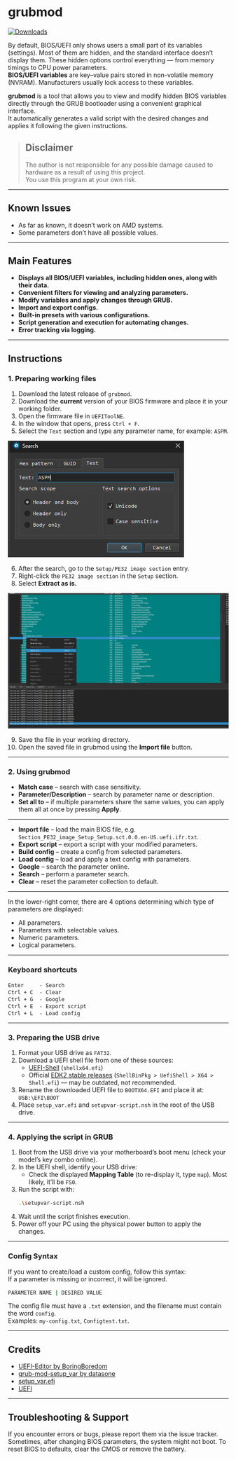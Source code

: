 # grubmod
[![Downloads](https://img.shields.io/github/downloads/NZK95/grubmod/total.svg)](https://github.com/NZK95/grubmod/releases)

By default, BIOS/UEFI only shows users a small part of its variables (settings). Most of them are hidden, and the standard interface doesn’t display them. These hidden options control everything — from memory timings to CPU power parameters.  
**BIOS/UEFI variables** are key–value pairs stored in non-volatile memory (NVRAM). Manufacturers usually lock access to these variables.

**grubmod** is a tool that allows you to view and modify hidden BIOS variables directly through the GRUB bootloader using a convenient graphical interface.  
It automatically generates a valid script with the desired changes and applies it following the given instructions.

> ## Disclaimer
> The author is not responsible for any possible damage caused to hardware as a result of using this project.  
> You use this program at your own risk.

---

## Known Issues
- As far as known, it doesn’t work on AMD systems.
- Some parameters don’t have all possible values.

---

## Main Features
- **Displays all BIOS/UEFI variables, including hidden ones, along with their data.**
- **Convenient filters for viewing and analyzing parameters.**
- **Modify variables and apply changes through GRUB.**
- **Import and export configs.**
- **Built-in presets with various configurations.**
- **Script generation and execution for automating changes.**
- **Error tracking via logging.**

---

## Instructions

### 1. Preparing working files
1. Download the latest release of `grubmod`.
2. Download the **current** version of your BIOS firmware and place it in your working folder.
3. Open the firmware file in `UEFIToolNE`.
4. In the window that opens, press `Ctrl + F`.
5. Select the `Text` section and type any parameter name, for example: `ASPM`.

<p align="left">
  <img src="https://github.com/NZK95/grubmod/blob/master/docs/Usage/%231.png?raw=true">
</p>

6. After the search, go to the `Setup/PE32 image section` entry.
7. Right-click the `PE32 image section` in the `Setup` section.
8. Select **Extract as is.**

<p align="left">
  <img src="https://github.com/NZK95/grubmod/blob/master/docs/Usage/%232.png?raw=true">
</p>

9. Save the file in your working directory.
10. Open the saved file in grubmod using the **Import file** button.

---

### 2. Using grubmod
- **Match case** – search with case sensitivity.
- **Parameter/Description** – search by parameter name or description.
- **Set all to** – if multiple parameters share the same values, you can apply them all at once by pressing **Apply**.

---

- **Import file** – load the main BIOS file, e.g. `Section_PE32_image_Setup_Setup.sct.0.0.en-US.uefi.ifr.txt`.
- **Export script** – export a script with your modified parameters.
- **Build config** – create a config from selected parameters.
- **Load config** – load and apply a text config with parameters.
- **Google** – search the parameter online.
- **Search** – perform a parameter search.
- **Clear** – reset the parameter collection to default.

---

In the lower-right corner, there are 4 options determining which type of parameters are displayed:
- All parameters.
- Parameters with selectable values.
- Numeric parameters.
- Logical parameters.

---

### Keyboard shortcuts
```
Enter     - Search
Ctrl + C  - Clear
Ctrl + G  - Google
Ctrl + E  - Export script
Ctrl + L  - Load config
```

---

### 3. Preparing the USB drive
1. Format your USB drive as `FAT32`.
2. Download a UEFI shell file from one of these sources:
   - [UEFI-Shell](https://github.com/pbatard/UEFI-Shell/releases/latest) (`shellx64.efi`)
   - Official [EDK2 stable releases](https://github.com/tianocore/edk2/releases/download/edk2-stable202002/ShellBinPkg.zip) (`ShellBinPkg > UefiShell > X64 > Shell.efi`) — may be outdated, not recommended.
3. Rename the downloaded UEFI file to `BOOTX64.EFI` and place it at:
   `USB:\EFI\BOOT`
4. Place `setup_var.efi` and `setupvar-script.nsh` in the root of the USB drive.

---

### 4. Applying the script in GRUB
1. Boot from the USB drive via your motherboard’s boot menu (check your model’s key combo online).
2. In the UEFI shell, identify your USB drive:
   - Check the displayed **Mapping Table** (to re-display it, type `map`). Most likely, it’ll be `FS0`.
3. Run the script with:
   ```bash
   .\setupvar-script.nsh
   ```
4. Wait until the script finishes execution.
5. Power off your PC using the physical power button to apply the changes.

---

### Config Syntax
If you want to create/load a custom config, follow this syntax:  
If a parameter is missing or incorrect, it will be ignored.
```bash
PARAMETER NAME | DESIRED VALUE
```
The config file must have a `.txt` extension, and the filename must contain the word `config`.  
Examples: `my-config.txt`, `Configtest.txt`.

---

## Credits
- [UEFI-Editor by BoringBoredom](https://github.com/BoringBoredom/UEFI-Editor?tab=readme-ov-file#how-to-change-hidden-settings-without-flashing-a-modded-bios)
- [grub-mod-setup_var by datasone](https://github.com/datasone/grub-mod-setup_var)
- [setup_var.efi](https://github.com/datasone/setup_var.efi?tab=readme-ov-file)
- [UEFI](https://github.com/LongSoft/UEFITool#known-issues)

---

## Troubleshooting & Support
If you encounter errors or bugs, please report them via the issue tracker. <br>
Sometimes, after changing BIOS parameters, the system might not boot.
To reset BIOS to defaults, clear the CMOS or remove the battery.
